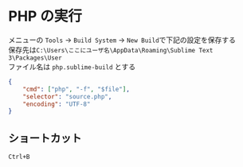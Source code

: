 # PHP の実行

メニューの `Tools` -> `Build System` -> `New Build`で下記の設定を保存する  
保存先は`C:\Users\ここにユーザ名\AppData\Roaming\Sublime Text 3\Packages\User`  
ファイル名は `php.sublime-build` とする

```json
{
    "cmd": ["php", "-f", "$file"],
    "selector": "source.php",
    "encoding": "UTF-8"
}
```

## ショートカット
`Ctrl+B`
